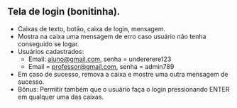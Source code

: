 ## Tela de login (bonitinha).
- Caixas de texto, botão, caixa de login, mensagem.
- Mostra na caixa uma mensagem de erro caso usuário não tenha conseguido se logar. 
- Usuários cadastrados:
  - Email: aluno@gmail.com, senha = undererere123
  - Email = professor@gmail.com, senha = admin789
- Em caso de sucesso, remova a caixa e mostre uma outra mensagem de sucesso.
- Bônus: Permitir também que o usuário faça o login pressionando ENTER em qualquer uma das caixas.
